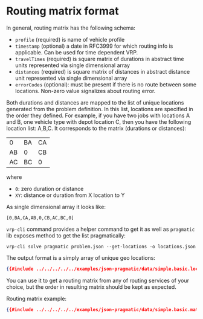# Routing matrix format

In general, routing matrix has the following schema:

- `profile` (required) is name of vehicle profile
- `timestamp` (optional) a date in RFC3999 for which routing info is applicable. Can be used for time dependent VRP.
- `travelTimes` (required) is square matrix of durations in abstract time units represented via single dimensional array
- `distances` (required) is square matrix of distances in abstract distance unit represented via single dimensional array
- `errorCodes` (optional): must be present if there is no route between some locations. Non-zero value signalizes about
    routing error.

Both durations and distances are mapped to the list of unique locations generated from the problem definition. In this
list, locations are specified in the order they defined. For example, if you have two jobs with locations A and B, one
vehicle type with depot location C, then you have the following location list: A,B,C. It corresponds to the matrix (durations
or distances):

|    |    |    |
|----|----|----|
|  0 | BA | CA |
| AB |  0 | CB |
| AC | BC |  0 |


where
- `0`: zero duration or distance
- `XY`: distance or duration from X location to Y

As single dimensional array it looks like:

    [0,BA,CA,AB,0,CB,AC,BC,0]


`vrp-cli` command provides a helper command to get it as well as `pragmatic` lib exposes method to get the list
pragmatically:

```
vrp-cli solve pragmatic problem.json --get-locations -o locations.json
```

The output format is a simply array of unique geo locations:

```json
{{#include ../../../../../examples/json-pragmatic/data/simple.basic.locations.json}}
```

You can use it to get a routing matrix from any of routing services of your choice, but the order in resulting matrix
should be kept as expected.


Routing matrix example:

```json
{{#include ../../../../../examples/json-pragmatic/data/simple.basic.matrix.json}}
```
